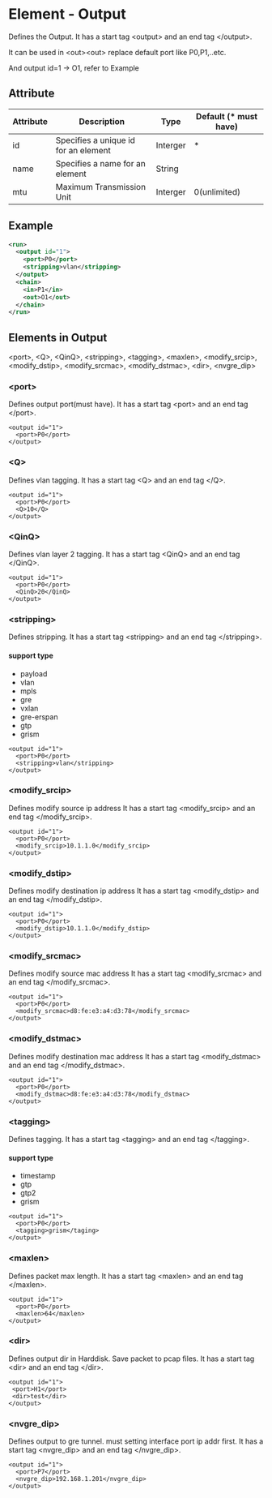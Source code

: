 # Element - Output
Defines the Output. 
It has a start tag &lt;output&gt; and an end tag &lt;/output&gt;.

It can be used in &lt;out&gt;&lt;out&gt; replace default port like P0,P1,..etc.

And output id=1 -> O1, refer to Example

## Attribute
| Attribute | Description | Type | Default (* must have) |
|---|---|---|---|
| id | Specifies a unique id for an element | Interger | * |
| name | Specifies a name for an element | String | |
| mtu | Maximum Transmission Unit | Interger | 0(unlimited) |

## Example
```xml
<run>
  <output id="1">
    <port>P0</port>
    <stripping>vlan</stripping>
  </output>
  <chain>
    <in>P1</in>
    <out>O1</out>
  </chain>
</run>
```

## Elements in Output
&lt;port&gt;, &lt;Q&gt;, &lt;QinQ&gt;, &lt;stripping&gt;, &lt;tagging&gt;, &lt;maxlen&gt;, &lt;modify_srcip&gt;, &lt;modify_dstip&gt;, &lt;modify_srcmac&gt;, &lt;modify_dstmac&gt;, &lt;dir&gt;, &lt;nvgre_dip&gt;

### &lt;port&gt;
Defines output port(must have). 
It has a start tag &lt;port&gt; and an end tag &lt;/port&gt;.

```
<output id="1">
  <port>P0</port>
</output>
```

### &lt;Q&gt;
Defines vlan tagging. 
It has a start tag &lt;Q&gt; and an end tag &lt;/Q&gt;.

```
<output id="1">
  <port>P0</port>
  <Q>10</Q>
</output>
```

### &lt;QinQ&gt;
Defines vlan layer 2 tagging. 
It has a start tag &lt;QinQ&gt; and an end tag &lt;/QinQ&gt;.
```
<output id="1">
  <port>P0</port>
  <QinQ>20</QinQ>
</output>
```

### &lt;stripping&gt;
Defines stripping. 
It has a start tag &lt;stripping&gt; and an end tag &lt;/stripping&gt;.

#### support type
- payload 
- vlan
- mpls
- gre
- vxlan
- gre-erspan
- gtp
- grism

```
<output id="1">
  <port>P0</port>
  <stripping>vlan</stripping>
</output>
```

### &lt;modify_srcip&gt;
Defines modify source ip address
It has a start tag &lt;modify_srcip&gt; and an end tag &lt;/modify_srcip&gt;.

```
<output id="1">
  <port>P0</port>
  <modify_srcip>10.1.1.0</modify_srcip>
</output>
```

### &lt;modify_dstip&gt;
Defines modify destination ip address
It has a start tag &lt;modify_dstip&gt; and an end tag &lt;/modify_dstip&gt;.

```
<output id="1">
  <port>P0</port>
  <modify_dstip>10.1.1.0</modify_dstip>
</output>
```

### &lt;modify_srcmac&gt;
Defines modify source mac address
It has a start tag &lt;modify_srcmac&gt; and an end tag &lt;/modify_srcmac&gt;.

```
<output id="1">
  <port>P0</port>
  <modify_srcmac>d8:fe:e3:a4:d3:78</modify_srcmac>
</output>
```

### &lt;modify_dstmac&gt;
Defines modify destination mac address
It has a start tag &lt;modify_dstmac&gt; and an end tag &lt;/modify_dstmac&gt;.

```
<output id="1">
  <port>P0</port>
  <modify_dstmac>d8:fe:e3:a4:d3:78</modify_dstmac>
</output>
```

### &lt;tagging&gt;
Defines tagging. 
It has a start tag &lt;tagging&gt; and an end tag &lt;/tagging&gt;.

#### support type
- timestamp 
- gtp
- gtp2
- grism

```
<output id="1">
  <port>P0</port>
  <tagging>grism</taging>
</output>
```

### &lt;maxlen&gt;
Defines packet max length. 
It has a start tag &lt;maxlen&gt; and an end tag &lt;/maxlen&gt;.
```
<output id="1">
  <port>P0</port>
  <maxlen>64</maxlen>
</output>
```

### &lt;dir&gt;
Defines output dir in Harddisk. Save packet to pcap files.
It has a start tag &lt;dir&gt; and an end tag &lt;/dir&gt;.
```
<output id="1">
 <port>H1</port>
 <dir>test</dir>
</output>
```

### &lt;nvgre_dip&gt;
Defines output to gre tunnel. must setting interface port ip addr first.
It has a start tag &lt;nvgre_dip&gt; and an end tag &lt;/nvgre_dip&gt;.
```
<output id="1">
  <port>P7</port>
  <nvgre_dip>192.168.1.201</nvgre_dip>
</output>

```

